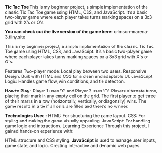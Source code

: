 **Tic Tac Toe**
This is my beginner project, a simple implementation of the classic Tic Tac Toe game using HTML, CSS, and JavaScript. It’s a basic two-player game where each player takes turns marking spaces on a 3x3 grid with X's or O's.

**You can check out the live version of the game here:** crimson-marena-3.tiiny.site

This is my beginner project, a simple implementation of the classic Tic Tac Toe game using HTML, CSS, and JavaScript. It’s a basic two-player game where each player takes turns marking spaces on a 3x3 grid with X's or O's.

Features
Two-player mode: Local play between two users.
Responsive Design: Built with HTML and CSS for a clean and adaptable UI.
JavaScript Logic: Handles game flow, win conditions, and tie detection.

**How to Play :**
Player 1 uses 'X' and Player 2 uses 'O'.
Players alternate turns, placing their mark in any empty cell on the grid.
The first player to get three of their marks in a row (horizontally, vertically, or diagonally) wins.
The game results in a tie if all cells are filled and there’s no winner.

**Technologies Used :**
HTML: For structuring the game layout.
CSS: For styling and making the game visually appealing.
JavaScript: For handling game logic and interactions.
Learning Experience
Through this project, I gained hands-on experience with:

HTML structure and CSS styling.
**JavaScript** is used to manage user inputs, game state, and logic.
Creating interactive and dynamic web pages.


